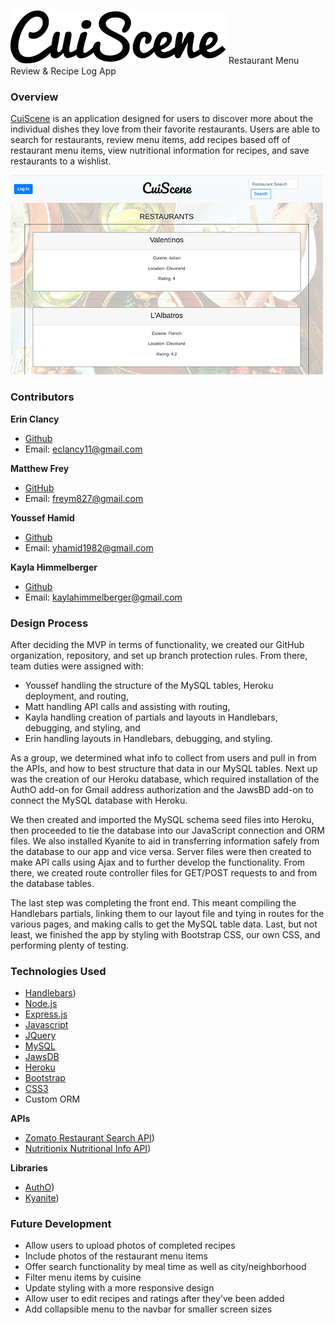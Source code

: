 ![CuiScene](assets/images/cuiscene_logo.png) 
Restaurant Menu Review & Recipe Log App

### Overview
[CuiScene](https://cuiscene.herokuapp.com) is an application designed for users to discover more about the individual dishes they love from their favorite restaurants. Users are able to search for restaurants, review menu items, add recipes based off of restaurant menu items, view nutritional information for recipes, and save restaurants to a wishlist. 

![CuiScene App - Restaurant Search Results Page](assets/images/cuiscene_home.png)

### Contributors
**Erin Clancy** 
- [Github](https://github.com/noplanetnoparty/)
- Email: [eclancy11@gmail.com](mailto:eclancy11@gmail.com)

**Matthew Frey**
- [GitHub](https://github.com/freym827)
- Email: [freym827@gmail.com](mailto:freym827@gmail.com)

**Youssef Hamid**
- [Github](https://github.com/hamidyou)
- Email: [yhamid1982@gmail.com](mailto:yhamid1982@gmail.com)

**Kayla Himmelberger**
- [Github](https://github.com/kaylahimmel)
- Email: [kaylahimmelberger@gmail.com](mailto:kaylahimmelberger@gmail.com)

### Design Process
After deciding the MVP in terms of functionality, we created our GitHub organization, repository, and set up branch protection rules. From there, team duties were assigned with:
- Youssef handling the structure of the MySQL tables, Heroku deployment, and routing, 
- Matt handling API calls and assisting with routing, 
- Kayla handling creation of partials and layouts in Handlebars, debugging, and styling, and 
- Erin handling layouts in Handlebars, debugging, and styling. 

As a group, we determined what info to collect from users and pull in from the APIs, and how to best structure that data in our MySQL tables. Next up was the creation of our Heroku database, which required installation of the AuthO add-on for Gmail address authorization and the JawsBD add-on to connect the MySQL database with Heroku. 

We then created and imported the MySQL schema seed files into Heroku, then proceeded to tie the database into our JavaScript connection and ORM files. We also installed Kyanite to aid in transferring information safely from the database to our app and vice versa. Server files were then created to make API calls using Ajax and to further develop the functionality. From there, we created route controller files for GET/POST requests to and from the database tables.

The last step was completing the front end. This meant compiling the Handlebars partials, linking them to our layout file and tying in routes for the various pages, and making calls to get the MySQL table data. Last, but not least, we finished the app by styling with Bootstrap CSS, our own CSS, and performing plenty of testing.


### Technologies Used
- [Handlebars](http://handlebarsjs.com/))
- [Node.js](https://nodejs.org/en/docs)
- [Express.js](https://expressjs.com)
- [Javascript](https://www.javascript.com)
- [JQuery](https://jquery.com/)
- [MySQL](https://github.com/mysqljs/mysql#readme)
- [JawsDB](https://www.jawsdb.com/)
- [Heroku](https://devcenter.heroku.com/)
- [Bootstrap](https://getbootstrap.com)
- [CSS3](https://developer.mozilla.org/en-US/docs/Web/CSS)
- Custom ORM


**APIs**
- [Zomato Restaurant Search API](https://developers.zomato.com/documentation))
- [Nutritionix Nutritional Info API](https://docs.google.com/document/d/1_q-K-ObMTZvO0qUEAxROrN3bwMujwAN25sLHwJzliK0/edit))

**Libraries**
- [AuthO](https://devcenter.heroku.com/articles/auth0))
- [Kyanite](http://kyanite.dusty.codes/))


### Future Development
- Allow users to upload photos of completed recipes
- Include photos of the restaurant menu items  
- Offer search functionality by meal time as well as city/neighborhood
- Filter menu items by cuisine
- Update styling with a more responsive design
- Allow user to edit recipes and ratings after they've been added
- Add collapsible menu to the navbar for smaller screen sizes